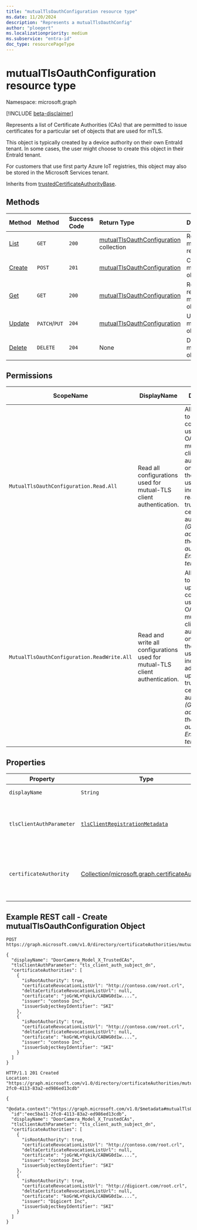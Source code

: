 ```yaml
---
title: "mutualTlsOauthConfiguration resource type"
ms.date: 11/20/2024
description: "Represents a mutualTlsOauthConfig"
author: "ploegert"
ms.localizationpriority: medium
ms.subservice: "entra-id"
doc_type: resourcePageType
---
```


# mutualTlsOauthConfiguration resource type

Namespace: microsoft.graph

[!INCLUDE [beta-disclaimer](../../includes/beta-disclaimer.md)]

Represents a list of Certificate Authorities (CAs) that are permitted to issue certificates for a particular set of objects that are used for mTLS.

This object is typically created by a device authority on their own EntraId tenant. In some cases, the user might choose to create this object in their EntraId tenant.

For customers that use first party Azure IoT registries, this object may also be stored in the Microsoft Services tenant.

Inherits from [trustedCertificateAuthorityBase](../resources/trustedcertificateauthoritybase.md).

## Methods
| Method       | Method | Success Code | Return Type  | Description | 
|:---------------|:--------|:----------|:---|:---|
|[List](../api/certificateauthoritypath-list-mutualtlsoauthconfigurations.md) |`GET` |`200` | [mutualTlsOauthConfiguration](mutualtlsoauthconfiguration.md) collection| Retrieve a list of mutualTlsOauthConfiguration registered in the directory. |
|[Create](../api/certificateauthoritypath-post-mutualtlsoauthconfigurations.md) | `POST` |`201` | [mutualTlsOauthConfiguration](mutualtlsoauthconfiguration.md) | Create mutualTlsOauthConfiguration object. | 
|[Get](../api/mutualtlsoauthconfiguration-get.md)| `GET`|`200` | [mutualTlsOauthConfiguration](mutualtlsoauthconfiguration.md) | Read properties and relationships of mutualTlsOauthConfiguration object.| 
|[Update](../api/mutualtlsoauthconfiguration-update.md) | `PATCH`/`PUT` |`204` | [mutualTlsOauthConfiguration](mutualtlsoauthconfiguration.md)  | Update the properties of the mutualTlsOauthConfiguration object.  |
|[Delete](../api/certificateauthoritypath-delete-mutualtlsoauthconfigurations.md) | `DELETE`      |`204` | None |Delete the mutualTlsOauthConfiguration object.   |

## Permissions
|ScopeName|DisplayName|Description|Type|Admin Consent?|Entities/APIs covered|
|-|-|-|-|-|-|
|`MutualTlsOauthConfiguration.Read.All`| Read all configurations used for mutual-TLS client authentication. | Allows the app to read configuration used for OAuth 2.0 mutual-TLS client authentication, on behalf of the signed-in user. This includes reading trusted certificate authorities. _(Granted to admin role on the device authority's EntraId tenant)_|**Delegated**|**Yes**|List, Get|
|`MutualTlsOauthConfiguration.ReadWrite.All`| Read and write all configurations used for mutual-TLS client authentication. | Allows the app to read and update configuration used for OAuth 2.0 mutual-TLS client authentication, on behalf of the signed-in user. This includes adding and updating trusted certificate authorities. _(Granted to admin role on the device authority's EntraId tenant)_|**Delegated**|**Yes**|List, Get, Create, Update, Delete|

## Properties

|Property|Type|Description|Key|Required|ReadOnly|
|-|-|-|-|-|-|
|`displayName`|`String`|Friendly name|
|`tlsClientAuthParameter`|[`tlsClientRegistrationMetadata`](../resources/enums.md#tlsclientregistrationmetadata-values) | Specifies which field in the certificate contains the subject ID |No | Yes| Yes|
|`certificateAuthority`|[Collection(microsoft.graph.certificateAuthority)](../resources/certificateauthority.md) | Multi-value property representing a list of trusted certificate authorities. | No | No | No |

## Example REST call - Create mutualTlsOauthConfiguration Object
<!-- {
  "blockType": "resource",
  "keyProperty": "id",
  "@odata.type": "microsoft.graph.mutualTlsOauthConfiguration",
  "baseType": "microsoft.graph.certificateAuthorityPath",
  "openType": false
}
-->
```http
POST https://graph.microsoft.com/v1.0/directory/certificateAuthorities/mutualTlsOauthConfigurations

{
  "displayName": "DoorCamera_Model_X_TrustedCAs",
  "tlsClientAuthParameter": "tls_client_auth_subject_dn",
  "certificateAuthorities": [
    {
      "isRootAuthority": true,
      "certificateRevocationListUrl": "http://contoso.com/root.crl",
      "deltaCertificateRevocationListUrl": null,
      "certificate": "joGrWL+Yqkik/CABWG0d1w....",
      "issuer": "contoso Inc",
      "issuerSubjectkeyIdentifier": "SKI"
    },
    {
      "isRootAuthority": true,
      "certificateRevocationListUrl": "http://contoso.com/root.crl",
      "deltaCertificateRevocationListUrl": null,
      "certificate": "koGrWL+Yqkik/CABWG0d1w....",
      "issuer": "contoso Inc",
      "issuerSubjectkeyIdentifier": "SKI"
    }
  ]
}

HTTP/1.1 201 Created
Location: "https://graph.microsoft.com/v1.0/directory/certificateAuthorities/mutualTlsOauthConfigurations/eec5ba11-2fc0-4113-83a2-ed986ed13cdb"

{
  "@odata.context":"https://graph.microsoft.com/v1.0/$metadata#mutualTlsOauthConfigurations",
  "id":"eec5ba11-2fc0-4113-83a2-ed986ed13cdb",
  "displayName": "DoorCamera_Model_X_TrustedCAs",
  "tlsClientAuthParameter": "tls_client_auth_subject_dn",
  "certificateAuthorities": [
    {
      "isRootAuthority": true,
      "certificateRevocationListUrl": "http://contoso.com/root.crl",
      "deltaCertificateRevocationListUrl": null,
      "certificate": "joGrWL+Yqkik/CABWG0d1w....",
      "issuer": "contoso Inc",
      "issuerSubjectkeyIdentifier": "SKI"
    },
    {
      "isRootAuthority": true,
      "certificateRevocationListUrl": "http://digicert.com/root.crl",
      "deltaCertificateRevocationListUrl": null,
      "certificate": "koGrWL+Yqkik/CABWG0d1w....",
      "issuer": "Digicert Inc",
      "issuerSubjectkeyIdentifier": "SKI"
    }
  ]
}
```
